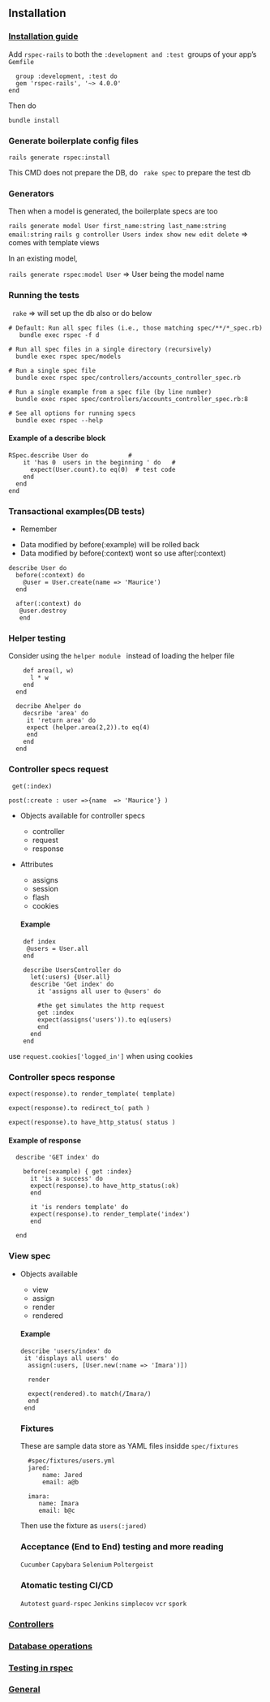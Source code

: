 ## Installation

### [Installation guide](https://github.com/rspec/rspec-rails)

Add `rspec-rails` to both the `:development and :test `groups of your app’s `Gemfile`

```
  group :development, :test do
  gem 'rspec-rails', '~> 4.0.0'
end
```

Then do

`bundle install`

### Generate boilerplate config files

`rails generate rspec:install`

This CMD does not prepare the DB, do ` rake spec` to prepare the test db

### Generators

Then when a model is generated, the boilerplate specs are too

`rails generate model User first_name:string last_name:string email:string`
`rails g controller Users index show new edit delete` => comes with template views

In an existing model,

`rails generate rspec:model User` => User being the model name

### Running the tests
` rake` => will set up the db also or do below
```
# Default: Run all spec files (i.e., those matching spec/**/*_spec.rb)
   bundle exec rspec -f d

# Run all spec files in a single directory (recursively)
  bundle exec rspec spec/models

# Run a single spec file
  bundle exec rspec spec/controllers/accounts_controller_spec.rb

# Run a single example from a spec file (by line number)
  bundle exec rspec spec/controllers/accounts_controller_spec.rb:8

# See all options for running specs
  bundle exec rspec --help
```
#### Example of a describe block

```
RSpec.describe User do           #
    it 'has 0  users in the beginning ' do   #
      expect(User.count).to eq(0)  # test code
    end
  end
end
```

### Transactional examples(DB tests)

* Remember
- Data modified by before(:example) will be rolled back
- Data modified by before(:context) wont so use after(:context)
```
describe User do
  before(:context) do
    @user = User.create(name => 'Maurice')
  end

  after(:context) do
   @user.destroy
   end
```

### Helper testing

Consider using the `helper module ` instead of loading the helper file
``` module Ahelper
    def area(l, w)
      l * w
    end
  end

  decribe Ahelper do
    decsribe 'area' do
     it 'return area' do
     expect (helper.area(2,2)).to eq(4)
     end
    end
  end
```

### Controller specs request
 ` get(:index)`

 `post(:create : user =>{name  => 'Maurice'} )`

 * Objects available for controller specs
   - controller
   - request
   - response

  * Attributes
    - assigns
    - session
    - flash
    - cookies

    #### Example
```
    def index
     @users = User.all
    end

    describe UsersController do
      let(:users) {User.all}
      describe 'Get index' do
        it 'assigns all user to @users' do

        #the get simulates the http request
        get :index
        expect(assigns('users')).to eq(users) 
        end
      end
    end
```
use `request.cookies['logged_in']` when using cookies

### Controller specs response

`expect(response).to render_template( template)`

`expect(response).to redirect_to( path )`

`expect(response).to have_http_status( status )`

#### Example of response
```
  describe 'GET index' do

    before(:example) { get :index}
      it 'is a success' do
      expect(response).to have_http_status(:ok)
      end

      it 'is renders template' do
      expect(response).to render_template('index')
      end
    
  end
```

### View spec
* Objects available
  - view
  - assign
  - render
  - rendered

  #### Example
  ```
  describe 'users/index' do
   it 'displays all users' do 
    assign(:users, [User.new(:name => 'Imara')])

    render

    expect(rendered).to match(/Imara/)
    end
   end
  
  ```

  ### Fixtures
  These are sample data store as YAML files insidde `spec/fixtures`
  ``` 
    #spec/fixtures/users.yml
    jared:
        name: Jared
        email: a@b

    imara:
       name: Imara
       email: b@c
  ```

  Then use the fixture as `users(:jared)`

  ### Acceptance (End to End) testing and more reading
  `Cucumber`
  `Capybara`
  `Selenium`
  `Poltergeist`

  ### Atomatic testing CI/CD
  `Autotest`
  `guard-rspec`
  `Jenkins`
  `simplecov`
  `vcr`
  `spork`




### [Controllers](controllers.md)

### [Database operations](database.md)

### [Testing in rspec](testing.md)

### [General](README.md)